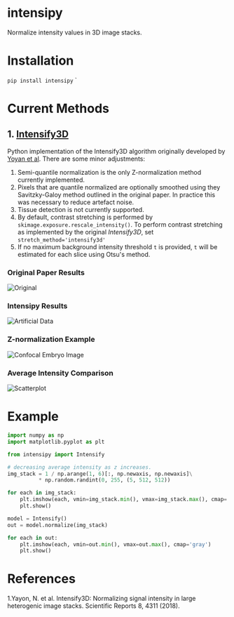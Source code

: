 # intensipy
Normalize intensity values in 3D image stacks.

# Installation

```pip install intensipy```
`
# Current Methods

## 1. [Intensify3D](https://github.com/nadavyayon/Intensify3D)

Python implementation of the Intensify3D algorithm originally developed by [Yoyan et al](https://www.nature.com/articles/s41598-018-22489-1). There are some minor adjustments:

  1. Semi-quantile normalization is the only Z-normalization method currently implemented.
  2. Pixels that are quantile normalized are optionally smoothed using they Savitzky-Galoy method outlined in the original paper. In practice this was necessary to reduce artefact noise.
  3. Tissue detection is not currently supported.
  4. By default, contrast stretching is performed by `skimage.exposure.rescale_intensity()`. To perform contrast stretching as implemented by the original *Intensify3D*, set `stretch_method='intensify3d'` 
  5. If no maximum background intensity threshold `t` is provided, `t` will be estimated for each slice using Otsu's method.

### Original Paper Results
![Original](https://raw.githubusercontent.com/nadavyayon/Intensify3D/master/Examples/Montage2-01.jpg)

### Intensipy Results
![Artificial Data](https://media.githubusercontent.com/media/dakota-hawkins/intensipy/master/images/artificial_results.png)

### Z-normalization Example
![Confocal Embryo Image](https://github.com/dakota-hawkins/intensipy/blob/master/images/embryo_example.png)

### Average Intensity Comparison 
![Scatterplot](https://media.githubusercontent.com/media/dakota-hawkins/intensipy/master/images/average_intensity.png)

# Example

```python
import numpy as np
import matplotlib.pyplot as plt

from intensipy import Intensify

# decreasing average intensity as z increases.
img_stack = 1 / np.arange(1, 6)[:, np.newaxis, np.newaxis]\
          * np.random.randint(0, 255, (5, 512, 512))                           

for each in img_stack: 
    plt.imshow(each, vmin=img_stack.min(), vmax=img_stack.max(), cmap='gray') 
    plt.show()

model = Intensify()
out = model.normalize(img_stack)

for each in out: 
    plt.imshow(each, vmin=out.min(), vmax=out.max(), cmap='gray') 
    plt.show()
```

# References

1.Yayon, N. et al. Intensify3D: Normalizing signal intensity in large heterogenic image stacks. Scientific Reports 8, 4311 (2018).
